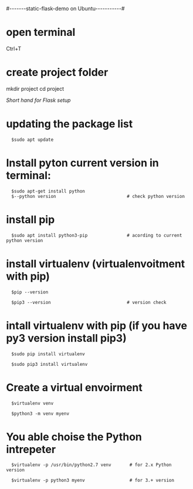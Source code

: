 #-------static-flask-demo on Ubuntu-----------#


# open terminal

Ctrl+T


# create project folder

mkdir project
cd project

*Short hand for Flask setup*
# updating the package list

      $sudo apt update
      
# Install pyton current version  in terminal: 
      $sudo apt-get install python             
      $--python version                           # check python version
# install pip
      
      $sudo apt install python3-pip               # acording to current python version 

# install virtualenv (virtualenvoitment with pip)
      
      $pip --version
      
      $pip3 --version                             # version check


#  intall virtualenv with pip  (if you have py3 version install pip3)
      
      $sudo pip install virtualenv
      
      $sudo pip3 install virtualenv 
      
      
      
# Create a virtual envoirment
      
      $virtualenv venv
      
      $python3 -m venv myenv
      
# You able choise the Python intrepeter

      $virtualenv -p /usr/bin/python2.7 venv       # for 2.x Python version
      
      $virtualenv -p python3 myenv                 # for 3.+ version
      
  






